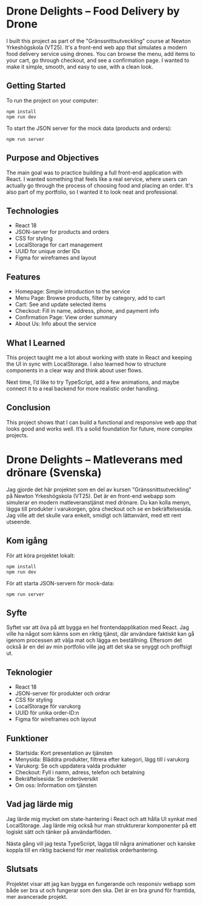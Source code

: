 # Drone Delights – Food Delivery by Drone

I built this project as part of the "Gränssnittsutveckling" course at Newton Yrkeshögskola (VT25). It's a front-end web app that simulates a modern food delivery service using drones. You can browse the menu, add items to your cart, go through checkout, and see a confirmation page. I wanted to make it simple, smooth, and easy to use, with a clean look.

## Getting Started

To run the project on your computer:

    npm install
    npm run dev

To start the JSON server for the mock data (products and orders):

    npm run server

## Purpose and Objectives

The main goal was to practice building a full front-end application with React. I wanted something that feels like a real service, where users can actually go through the process of choosing food and placing an order. It's also part of my portfolio, so I wanted it to look neat and professional.

## Technologies

- React 18
- JSON-server for products and orders
- CSS for styling
- LocalStorage for cart management
- UUID for unique order IDs
- Figma for wireframes and layout

## Features

- Homepage: Simple introduction to the service
- Menu Page: Browse products, filter by category, add to cart
- Cart: See and update selected items
- Checkout: Fill in name, address, phone, and payment info
- Confirmation Page: View order summary
- About Us: Info about the service

## What I Learned

This project taught me a lot about working with state in React and keeping the UI in sync with LocalStorage. I also learned how to structure components in a clear way and think about user flows.

Next time, I’d like to try TypeScript, add a few animations, and maybe connect it to a real backend for more realistic order handling.

## Conclusion

This project shows that I can build a functional and responsive web app that looks good and works well. It’s a solid foundation for future, more complex projects.

# Drone Delights – Matleverans med drönare (Svenska)

Jag gjorde det här projektet som en del av kursen "Gränssnittsutveckling" på Newton Yrkeshögskola (VT25). Det är en front-end webapp som simulerar en modern matleveranstjänst med drönare. Du kan kolla menyn, lägga till produkter i varukorgen, göra checkout och se en bekräftelsesida. Jag ville att det skulle vara enkelt, smidigt och lättanvänt, med ett rent utseende.

## Kom igång

För att köra projektet lokalt:

    npm install
    npm run dev

För att starta JSON-servern för mock-data:

    npm run server

## Syfte

Syftet var att öva på att bygga en hel frontendapplikation med React. Jag ville ha något som känns som en riktig tjänst, där användare faktiskt kan gå igenom processen att välja mat och lägga en beställning. Eftersom det också är en del av min portfolio ville jag att det ska se snyggt och proffsigt ut.

## Teknologier

- React 18
- JSON-server för produkter och ordrar
- CSS för styling
- LocalStorage för varukorg
- UUID för unika order-ID:n
- Figma för wireframes och layout

## Funktioner

- Startsida: Kort presentation av tjänsten
- Menysida: Bläddra produkter, filtrera efter kategori, lägg till i varukorg
- Varukorg: Se och uppdatera valda produkter
- Checkout: Fyll i namn, adress, telefon och betalning
- Bekräftelsesida: Se orderöversikt
- Om oss: Information om tjänsten

## Vad jag lärde mig

Jag lärde mig mycket om state-hantering i React och att hålla UI synkat med LocalStorage. Jag lärde mig också hur man strukturerar komponenter på ett logiskt sätt och tänker på användarflöden.

Nästa gång vill jag testa TypeScript, lägga till några animationer och kanske koppla till en riktig backend för mer realistisk orderhantering.

## Slutsats

Projektet visar att jag kan bygga en fungerande och responsiv webapp som både ser bra ut och fungerar som den ska. Det är en bra grund för framtida, mer avancerade projekt.